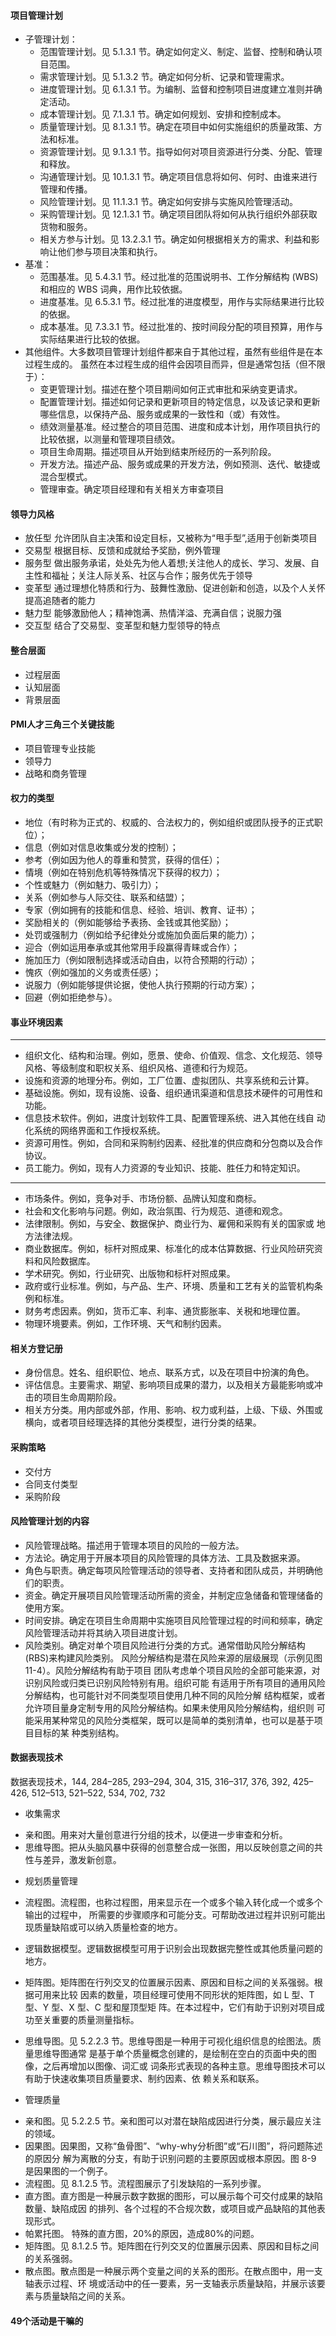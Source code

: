 #### 项目管理计划
+ 子管理计划：
  - 范围管理计划。见 5.1.3.1 节。确定如何定义、制定、监督、控制和确认项目范围。
  - 需求管理计划。见 5.1.3.2 节。确定如何分析、记录和管理需求。
  - 进度管理计划。见 6.1.3.1 节。为编制、监督和控制项目进度建立准则并确定活动。
  - 成本管理计划。见 7.1.3.1 节。确定如何规划、安排和控制成本。
  - 质量管理计划。见 8.1.3.1 节。确定在项目中如何实施组织的质量政策、方法和标准。
  - 资源管理计划。见 9.1.3.1 节。指导如何对项目资源进行分类、分配、管理和释放。
  - 沟通管理计划。见 10.1.3.1 节。确定项目信息将如何、何时、由谁来进行管理和传播。
  - 风险管理计划。见 11.1.3.1 节。确定如何安排与实施风险管理活动。
  - 采购管理计划。见 12.1.3.1 节。确定项目团队将如何从执行组织外部获取货物和服务。
  - 相关方参与计划。见 13.2.3.1 节。确定如何根据相关方的需求、利益和影响让他们参与项目决策和执行。
+ 基准：
  - 范围基准。见 5.4.3.1 节。经过批准的范围说明书、工作分解结构 (WBS) 和相应的 WBS 词典，用作比较依据。
  - 进度基准。见 6.5.3.1 节。经过批准的进度模型，用作与实际结果进行比较的依据。
  - 成本基准。见 7.3.3.1 节。经过批准的、按时间段分配的项目预算，用作与实际结果进行比较的依据。
+ 其他组件。大多数项目管理计划组件都来自于其他过程，虽然有些组件是在本过程生成的。
  虽然在本过程生成的组件会因项目而异，但是通常包括（但不限于）：
  - 变更管理计划。描述在整个项目期间如何正式审批和采纳变更请求。
  - 配置管理计划。描述如何记录和更新项目的特定信息，以及该记录和更新哪些信息，以保持产品、服务或成果的一致性和（或）有效性。
  - 绩效测量基准。经过整合的项目范围、进度和成本计划，用作项目执行的比较依据，以测量和管理项目绩效。
  - 项目生命周期。描述项目从开始到结束所经历的一系列阶段。
  - 开发方法。描述产品、服务或成果的开发方法，例如预测、迭代、敏捷或混合型模式。
  - 管理审查。确定项目经理和有关相关方审查项目
#### 领导力风格
* 放任型 允许团队自主决策和设定目标，又被称为“甩手型”,适用于创新类项目
* 交易型 根据目标、反馈和成就给予奖励，例外管理
* 服务型 做出服务承诺，处处先为他人着想;关注他人的成长、学习、发展、自主性和福祉；关注人际关系、社区与合作；服务优先于领导
* 变革型 通过理想化特质和行为、鼓舞性激励、促进创新和创造，以及个人关怀提高追随者的能力
* 魅力型 能够激励他人；精神饱满、热情洋溢、充满自信；说服力强
* 交互型 结合了交易型、变革型和魅力型领导的特点

#### 整合层面
* 过程层面
* 认知层面
* 背景层面

#### PMI人才三角三个关键技能
* 项目管理专业技能
* 领导力
* 战略和商务管理

#### 权力的类型
* 地位（有时称为正式的、权威的、合法权力的，例如组织或团队授予的正式职位）；
* 信息（例如对信息收集或分发的控制）；
* 参考（例如因为他人的尊重和赞赏，获得的信任）；
* 情境（例如在特别危机等特殊情况下获得的权力）；
* 个性或魅力（例如魅力、吸引力）；
* 关系（例如参与人际交往、联系和结盟）；
* 专家（例如拥有的技能和信息、经验、培训、教育、证书）；
* 奖励相关的（例如能够给予表扬、金钱或其他奖励）；
* 处罚或强制力（例如给予纪律处分或施加负面后果的能力）；
* 迎合（例如运用奉承或其他常用手段赢得青睐或合作）；
* 施加压力（例如限制选择或活动自由，以符合预期的行动）；
* 愧疚（例如强加的义务或责任感）；
* 说服力（例如能够提供论据，使他人执行预期的行动方案）；
* 回避（例如拒绝参与）。

#### 事业环境因素
-------------------------------------------------------------
* 组织文化、结构和治理。例如，愿景、使命、价值观、信念、文化规范、领导风格、等级制度和职权关系、组织风格、道德和行为规范。
* 设施和资源的地理分布。例如，工厂位置、虚拟团队、共享系统和云计算。
* 基础设施。例如，现有设施、设备、组织通讯渠道和信息技术硬件的可用性和功能。
* 信息技术软件。例如，进度计划软件工具、配置管理系统、进入其他在线自 动化系统的网络界面和工作授权系统。
* 资源可用性。例如，合同和采购制约因素、经批准的供应商和分包商以及合作协议。
* 员工能力。例如，现有人力资源的专业知识、技能、胜任力和特定知识。
------------------------------------------------------------
* 市场条件。例如，竞争对手、市场份额、品牌认知度和商标。
* 社会和文化影响与问题。例如，政治氛围、行为规范、道德和观念。
* 法律限制。例如，与安全、数据保护、商业行为、雇佣和采购有关的国家或 地方法律法规。
* 商业数据库。例如，标杆对照成果、标准化的成本估算数据、行业风险研究资料和风险数据库。
* 学术研究。例如，行业研究、出版物和标杆对照成果。
* 政府或行业标准。例如，与产品、生产、环境、质量和工艺有关的监管机构条例和标准。
* 财务考虑因素。例如，货币汇率、利率、通货膨胀率、关税和地理位置。
* 物理环境要素。例如，工作环境、天气和制约因素。

#### 相关方登记册
* 身份信息。姓名、组织职位、地点、联系方式，以及在项目中扮演的角色。
* 评估信息。主要需求、期望、影响项目成果的潜力，以及相关方最能影响或冲击的项目生命周期阶段。
* 相关方分类。用内部或外部，作用、影响、权力或利益，上级、下级、外围或横向，或者项目经理选择的其他分类模型，进行分类的结果。

#### 采购策略
* 交付方
* 合同支付类型
* 采购阶段

#### 风险管理计划的内容
* 风险管理战略。描述用于管理本项目的风险的一般方法。
* 方法论。确定用于开展本项目的风险管理的具体方法、工具及数据来源。
* 角色与职责。确定每项风险管理活动的领导者、支持者和团队成员，并明确他们的职责。
* 资金。确定开展项目风险管理活动所需的资金，并制定应急储备和管理储备的使用方案。
* 时间安排。确定在项目生命周期中实施项目风险管理过程的时间和频率，确定风险管理活动并将其纳入项目进度计划。
* 风险类别。确定对单个项目风险进行分类的方式。通常借助风险分解结构 (RBS)来构建风险类别。
  风险分解结构是潜在风险来源的层级展现（示例见图 11-4）。风险分解结构有助于项目
  团队考虑单个项目风险的全部可能来源，对识别风险或归类已识别风险特别有用。组织可能
  有适用于所有项目的通用风险分解结构，也可能针对不同类型项目使用几种不同的风险分解
  结构框架，或者允许项目量身定制专用的风险分解结构。如果未使用风险分解结构，组织则
  可能采用某种常见的风险分类框架，既可以是简单的类别清单，也可以是基于项目目标的某
  种类别结构。

#### 数据表现技术
数据表现技术，144, 284–285, 293–294, 304, 315,
316–317, 376, 392, 425–426, 512–513, 521–522,
534, 702, 732
+ 收集需求
* 亲和图。用来对大量创意进行分组的技术，以便进一步审查和分析。
* 思维导图。把从头脑风暴中获得的创意整合成一张图，用以反映创意之间的共性与差异，激发新创意。

+ 规划质量管理
* 流程图。流程图，也称过程图，用来显示在一个或多个输入转化成一个或多个输出的过程中，
  所需要的步骤顺序和可能分支。可帮助改进过程并识别可能出现质量缺陷或可以纳入质量检查的地方。

* 逻辑数据模型。逻辑数据模型可用于识别会出现数据完整性或其他质量问题的地方。

* 矩阵图。矩阵图在行列交叉的位置展示因素、原因和目标之间的关系强弱。根据可用来比较
  因素的数量，项目经理可使用不同形状的矩阵图，如 L 型、T 型、Y 型、X 型、C 型和屋顶型矩
  阵。在本过程中，它们有助于识别对项目成功至关重要的质量测量指标。

* 思维导图。见 5.2.2.3 节。思维导图是一种用于可视化组织信息的绘图法。质量思维导图通常
  是基于单个质量概念创建的，是绘制在空白的页面中央的图像，之后再增加以图像、词汇或
  词条形式表现的各种主意。思维导图技术可以有助于快速收集项目质量要求、制约因素、依
  赖关系和联系。

+ 管理质量
* 亲和图。见 5.2.2.5 节。亲和图可以对潜在缺陷成因进行分类，展示最应关注的领域。
* 因果图。因果图，又称“鱼骨图”、“why-why分析图”或“石川图”，将问题陈述的原因分
  解为离散的分支，有助于识别问题的主要原因或根本原因。图 8-9 是因果图的一个例子。
* 流程图。见 8.1.2.5 节。流程图展示了引发缺陷的一系列步骤。
* 直方图。直方图是一种展示数字数据的图形，可以展示每个可交付成果的缺陷数量、缺陷成因
  的排列、各个过程的不合规次数，或项目或产品缺陷的其他表现形式。
* 帕累托图。 特殊的直方图，20%的原因，造成80%的问题。
* 矩阵图。见 8.1.2.5 节。矩阵图在行列交叉的位置展示因素、原因和目标之间的关系强弱。
* 散点图。散点图是一种展示两个变量之间的关系的图形。在散点图中，用一支轴表示过程、环
  境或活动中的任一要素，另一支轴表示质量缺陷，并展示该要素与质量缺陷之间的关系。








#### 49个活动是干嘛的
